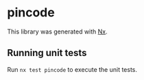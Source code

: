 # pincode

This library was generated with [Nx](https://nx.dev).

## Running unit tests

Run `nx test pincode` to execute the unit tests.
